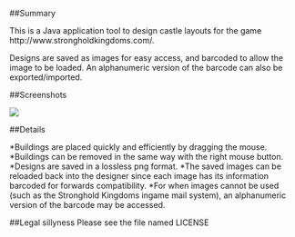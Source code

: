 ##Summary
<p>This is a Java application tool to design castle layouts for the game http://www.strongholdkingdoms.com/.<p/>
<p>Designs are saved as images for easy access, and barcoded to allow the image to be loaded. An alphanumeric version of the barcode can also be exported/imported.</p>

##Screenshots

<img src="http://oi60.tinypic.com/2i92k1z.jpg"/>

##Details

*Buildings are placed quickly and efficiently by dragging the mouse.
*Buildings can be removed in the same way with the right mouse button.
*Designs are saved in a lossless png format.
*The saved images can be reloaded back into the designer since each image has its information barcoded for forwards compatibility.
*For when images cannot be used (such as the Stronghold Kingdoms ingame mail system), an alphanumeric version of the barcode may be accessed.

##Legal sillyness
Please see the file named LICENSE
